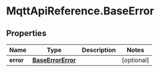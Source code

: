 # MqttApiReference.BaseError

## Properties

Name | Type | Description | Notes
------------ | ------------- | ------------- | -------------
**error** | [**BaseErrorError**](BaseErrorError.md) |  | [optional] 



